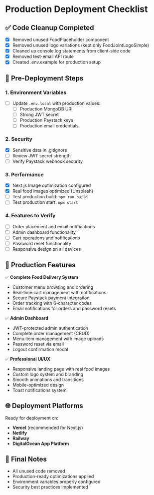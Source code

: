 # Production Deployment Checklist

## ✅ Code Cleanup Completed
- [x] Removed unused FoodPlaceholder component
- [x] Removed unused logo variations (kept only FoodJointLogoSimple)
- [x] Cleaned up console.log statements from client-side code
- [x] Removed test-email API route
- [x] Created .env.example for production setup

## 🚀 Pre-Deployment Steps

### 1. Environment Variables
- [ ] Update `.env.local` with production values:
  - [ ] Production MongoDB URI
  - [ ] Strong JWT secret
  - [ ] Production Paystack keys
  - [ ] Production email credentials

### 2. Security
- [x] Sensitive data in .gitignore
- [ ] Review JWT secret strength
- [ ] Verify Paystack webhook security

### 3. Performance
- [x] Next.js Image optimization configured
- [x] Real food images optimized (Unsplash)
- [ ] Test production build: `npm run build`
- [ ] Test production start: `npm start`

### 4. Features to Verify
- [ ] Order placement and email notifications
- [ ] Admin dashboard functionality
- [ ] Cart operations and notifications
- [ ] Password reset functionality
- [ ] Responsive design on all devices

## 📱 Production Features
✅ **Complete Food Delivery System**
- Customer menu browsing and ordering
- Real-time cart management with notifications
- Secure Paystack payment integration
- Order tracking with 6-character codes
- Email notifications for orders and password resets

✅ **Admin Dashboard**
- JWT-protected admin authentication
- Complete order management (CRUD)
- Menu item management with image uploads
- Password reset via email
- Logout confirmation modal

✅ **Professional UI/UX**
- Responsive landing page with real food images
- Custom logo system and branding
- Smooth animations and transitions
- Mobile-optimized design
- Toast notifications system

## 🌐 Deployment Platforms
Ready for deployment on:
- **Vercel** (recommended for Next.js)
- **Netlify**
- **Railway**
- **DigitalOcean App Platform**

## 📝 Final Notes
- All unused code removed
- Production-ready optimizations applied
- Environment variables properly configured
- Security best practices implemented